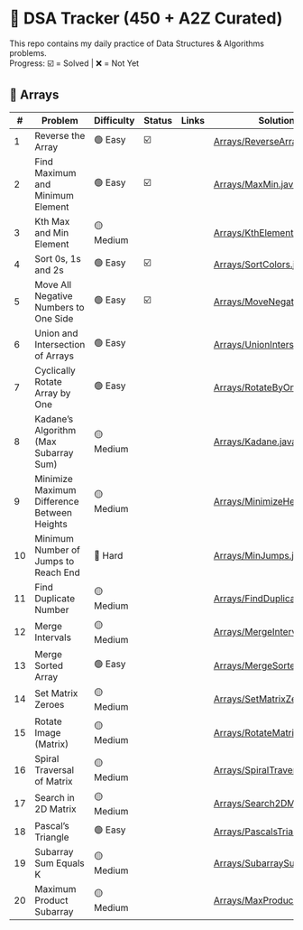 # 🚀 DSA Tracker (450 + A2Z Curated)

This repo contains my daily practice of Data Structures & Algorithms problems.  
Progress: ☑️ = Solved | ❌ = Not Yet

## 📌 Arrays

| #  | Problem                                     | Difficulty | Status | Links                                                                                                                                                                                                                                                                  | Solution Dir                                                     |
|----|---------------------------------------------|------------|-----|------------------------------------------------------------------------------------------------------------------------------------------------------------------------------------------------------------------------------------------------------------------------|------------------------------------------------------------------|
| 1  | Reverse the Array                           | 🟢 Easy    |☑️ | [<img src="https://www.geeksforgeeks.org/favicon.ico" width="16"/>](https://www.geeksforgeeks.org/write-a-program-to-reverse-an-array-or-string/)                                                                                                                      | [Arrays/ReverseArray.java](Arrays/ReverseArray.java)             |
| 2  | Find Maximum and Minimum Element            | 🟢 Easy    |  ☑️    | [<img src="https://www.geeksforgeeks.org/favicon.ico" width="16"/>](https://www.geeksforgeeks.org/maximum-and-minimum-in-an-array/)                                                                                                                                    | [Arrays/MaxMin.java](Arrays/MaxMin.java)                         |
| 3  | Kth Max and Min Element                     | 🟡 Medium  |     | [<img src="https://www.geeksforgeeks.org/favicon.ico" width="16"/>](https://practice.geeksforgeeks.org/problems/kth-smallest-element5635/1) [<img src="https://leetcode.com/favicon.ico" width="16"/>](https://leetcode.com/problems/kth-largest-element-in-an-array/) | [Arrays/KthElement.java](Arrays/KthElement.java)                 |
| 4  | Sort 0s, 1s and 2s                          | 🟢 Easy    |  ☑️   | [<img src="https://leetcode.com/favicon.ico" width="16"/>](https://leetcode.com/problems/sort-colors/)                                                                                                                                                                 | [Arrays/SortColors.java](Arrays/SortColors.java)                 |
| 5  | Move All Negative Numbers to One Side       | 🟢 Easy    |  ☑️   | [<img src="https://www.geeksforgeeks.org/favicon.ico" width="16"/>](https://www.geeksforgeeks.org/move-negative-numbers-beginning-positive-end-constant-extra-space/)                                                                                                  | [Arrays/MoveNegatives.java](Arrays/MoveNegatives.java)           |
| 6  | Union and Intersection of Arrays            | 🟢 Easy    |     | [<img src="https://www.geeksforgeeks.org/favicon.ico" width="16"/>](https://practice.geeksforgeeks.org/problems/union-of-two-arrays3538/1)                                                                                                                             | [Arrays/UnionIntersection.java](Arrays/UnionIntersection.java)   |
| 7  | Cyclically Rotate Array by One              | 🟢 Easy    |     | [<img src="https://www.geeksforgeeks.org/favicon.ico" width="16"/>](https://practice.geeksforgeeks.org/problems/cyclically-rotate-an-array-by-one2614/1)                                                                                                               | [Arrays/RotateByOne.java](Arrays/RotateByOne.java)               |
| 8  | Kadane’s Algorithm (Max Subarray Sum)       | 🟡 Medium  |     | [<img src="https://leetcode.com/favicon.ico" width="16"/>](https://leetcode.com/problems/maximum-subarray/)                                                                                                                                                            | [Arrays/Kadane.java](Arrays/Kadane.java)                         |
| 9  | Minimize Maximum Difference Between Heights | 🟡 Medium  |     | [<img src="https://www.geeksforgeeks.org/favicon.ico" width="16"/>](https://practice.geeksforgeeks.org/problems/minimize-the-heights3351/1)                                                                                                                            | [Arrays/MinimizeHeights.java](Arrays/MinimizeHeights.java)       |
| 10 | Minimum Number of Jumps to Reach End        | 🔴 Hard    |     | [<img src="https://www.geeksforgeeks.org/favicon.ico" width="16"/>](https://practice.geeksforgeeks.org/problems/minimum-number-of-jumps-1587115620/1)                                                                                                                  | [Arrays/MinJumps.java](Arrays/MinJumps.java)                     |
| 11 | Find Duplicate Number                       | 🟡 Medium  |     | [<img src="https://leetcode.com/favicon.ico" width="16"/>](https://leetcode.com/problems/find-the-duplicate-number/)                                                                                                                                                   | [Arrays/FindDuplicate.java](Arrays/FindDuplicate.java)           |
| 12 | Merge Intervals                             | 🟡 Medium  |     | [<img src="https://leetcode.com/favicon.ico" width="16"/>](https://leetcode.com/problems/merge-intervals/)                                                                                                                                                             | [Arrays/MergeIntervals.java](Arrays/MergeIntervals.java)         |
| 13 | Merge Sorted Array                          | 🟢 Easy    |     | [<img src="https://leetcode.com/favicon.ico" width="16"/>](https://leetcode.com/problems/merge-sorted-array/)                                                                                                                                                          | [Arrays/MergeSortedArray.java](Arrays/MergeSortedArray.java)     |
| 14 | Set Matrix Zeroes                           | 🟡 Medium  |     | [<img src="https://leetcode.com/favicon.ico" width="16"/>](https://leetcode.com/problems/set-matrix-zeroes/)                                                                                                                                                           | [Arrays/SetMatrixZeroes.java](Arrays/SetMatrixZeroes.java)       |
| 15 | Rotate Image (Matrix)                       | 🟡 Medium  |     | [<img src="https://leetcode.com/favicon.ico" width="16"/>](https://leetcode.com/problems/rotate-image/)                                                                                                                                                                | [Arrays/RotateMatrix.java](Arrays/RotateMatrix.java)             |
| 16 | Spiral Traversal of Matrix                  | 🟡 Medium  |     | [<img src="https://leetcode.com/favicon.ico" width="16"/>](https://leetcode.com/problems/spiral-matrix/)                                                                                                                                                               | [Arrays/SpiralTraversal.java](Arrays/SpiralTraversal.java)       |
| 17 | Search in 2D Matrix                         | 🟡 Medium  |     | [<img src="https://leetcode.com/favicon.ico" width="16"/>](https://leetcode.com/problems/search-a-2d-matrix/)                                                                                                                                                          | [Arrays/Search2DMatrix.java](Arrays/Search2DMatrix.java)         |
| 18 | Pascal’s Triangle                           | 🟢 Easy    |     | [<img src="https://leetcode.com/favicon.ico" width="16"/>](https://leetcode.com/problems/pascals-triangle/)                                                                                                                                                            | [Arrays/PascalsTriangle.java](Arrays/PascalsTriangle.java)       |
| 19 | Subarray Sum Equals K                       | 🟡 Medium  |     | [<img src="https://leetcode.com/favicon.ico" width="16"/>](https://leetcode.com/problems/subarray-sum-equals-k/)                                                                                                                                                       | [Arrays/SubarraySumK.java](Arrays/SubarraySumK.java)             |
| 20 | Maximum Product Subarray                    | 🟡 Medium  |     | [<img src="https://leetcode.com/favicon.ico" width="16"/>](https://leetcode.com/problems/maximum-product-subarray/)                                                                                                                                                    | [Arrays/MaxProductSubarray.java](Arrays/MaxProductSubarray.java) |

